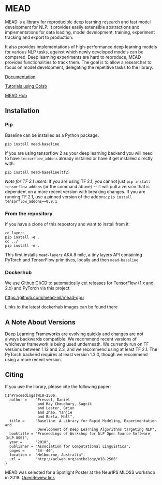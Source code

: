 # MEAD

MEAD is a library for reproducible deep learning research and fast model
development for NLP. It provides easily extensible abstractions and
implementations for data loading, model development, training, experiment tracking and export to production. 

It also provides implementations of high-performance deep learning models for various NLP tasks, against which newly developed models
can be compared. Deep learning experiments are hard to reproduce, MEAD
provides functionalities to track them. The goal is to allow a researcher to
focus on model development, delegating the repetitive tasks to the library.

[Documentation](https://github.com/dpressel/mead-baseline/blob/master/docs/main.md)

[Tutorials using Colab](https://github.com/dpressel/mead-tutorials)

[MEAD Hub](https://github.com/mead-ml/hub)

## Installation

### Pip

Baseline can be installed as a Python package.

`pip install mead-baseline`

If you are using tensorflow 2 as your deep learning backend you will need to have
`tensorflow_addons` already installed or have it get installed directly with: 

`pip install mead-baseline[tf2]`

*Note for TF 2.1 users*: If you are using TF 2.1, you cannot just `pip install tensorflow_addons` (or the command above) -- it will pull a version that is dependent on a more recent version with breaking changes.  If you are running TF 2.1, use a pinned version of the addons: `pip install tensorflow_addons==0.9.1`

### From the repository

If you have a clone of this repostory and want to install from it:

```
cd layers
pip install -e .
cd ../
pip install -e .
```

This first installs `mead-layers` AKA 8 mile, a tiny layers API containing PyTorch and TensorFlow primitives, locally and then `mead-baseline`

### Dockerhub

We use Github CI/CD to automatically cut releases for TensorFlow (1.x and 2.x) and PyTorch via this project:

https://github.com/mead-ml/mead-gpu

Links to the latest dockerhub images can be found there

## A Note About Versions

Deep Learning Frameworks are evolving quickly and changes are not always
backwards compatible. We recommend recent versions of whichever framework is being used underneath.  We currently run on TF versions between 1.13 and 2.3, and we recommend using at least TF 2.1.
The PyTorch backend requires at least version 1.3.0, though we recommend using a more recent version.

## Citing

If you use the library, please cite the following paper:

```
@InProceedings{W18-2506,
  author =    "Pressel, Daniel
               and Ray Choudhury, Sagnik
               and Lester, Brian
               and Zhao, Yanjie
               and Barta, Matt",
  title =     "Baseline: A Library for Rapid Modeling, Experimentation and
               Development of Deep Learning Algorithms targeting NLP",
  booktitle = "Proceedings of Workshop for NLP Open Source Software (NLP-OSS)",
  year =      "2018",
  publisher = "Association for Computational Linguistics",
  pages =     "34--40",
  location =  "Melbourne, Australia",
  url =       "http://aclweb.org/anthology/W18-2506"
}
```

MEAD was selected for a Spotlight Poster at the NeurIPS MLOSS workshop in 2018.  [OpenReview link](https://openreview.net/forum?id=r1xEb7J15Q)
